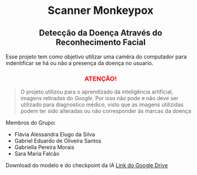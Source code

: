 <h1 align="center" style="font-weight: bold;"> Scanner Monkeypox </h1> 
<h2 align="center"> Detecção da Doença Através do Reconhecimento Facial </h2>

Esse projeto tem como objetivo utilizar uma camêra do computador para indentificar se há ou não a presença da doença no usuario.

<h3 align="center" style="color: red;"> ATENÇÃO! </h3>

> O projeto utilizou para o aprendizado da inteligência artificial, imagens retiradas do *Google*. Por isso não pode e não deve ser utilizado para diagnostico médico, visto que as imagens utilizidas podem ter sido alteradas ou não corresponder às marcas da doença

Membros do Grupo:
- Flávia Alessandra Elugo da Silva
- Gabriel Eduardo de Oliveira Santos
- Gabriella Pereira Morais
- Sara Maria Falcão

Download do modelo e do checkpoint da IA
[Link do Google Drive](https://drive.google.com/drive/folders/1hVs8NXezPNPsStefC4GCwavip0HYurPv?usp=sharing)
